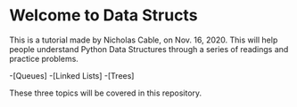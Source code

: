# Welcome to Data Structs
This is a tutorial made by Nicholas Cable, on Nov. 16, 2020.
This will help people understand Python Data Structures through a series of readings and practice problems.

-[Queues]
-[Linked Lists]
-[Trees]

These three topics will be covered in this repository.
